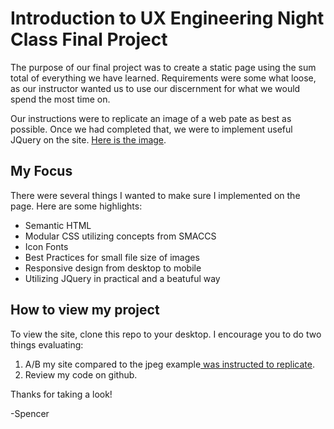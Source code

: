 Introduction to UX Engineering Night Class Final Project
===================================================

The purpose of our final project was to create a static page using the sum total of everything we have learned. Requirements were some what loose, as our instructor wanted us to use our discernment for what we would spend the most time on. 

Our instructions were to replicate an image of a web pate as best as possible. Once we had completed that, we were to implement useful JQuery on the site. 
[Here is the image](https://raw.githubusercontent.com/SpencerEAbbott/uxe-final-project/master/Example-Site-To-Replicate.jpg "Here is the image we were told to replicate").

My Focus
--------

There were several things I wanted to make sure I implemented on the page. Here are some highlights:
* Semantic HTML
* Modular CSS utilizing concepts from SMACCS
* Icon Fonts
* Best Practices for small file size of images
* Responsive design from desktop to mobile
* Utilizing JQuery in practical and a beatuful way

How to view my project
-----------------------

To view the site, clone this repo to your desktop. I encourage you to do two things evaluating:
1. A/B my site compared to the jpeg example[ was instructed to replicate](https://raw.githubusercontent.com/SpencerEAbbott/uxe-final-project/master/Example-Site-To-Replicate.jpg "Here is the image we were told to replicate").
2. Review my code on github. 


Thanks for taking a look!

-Spencer

